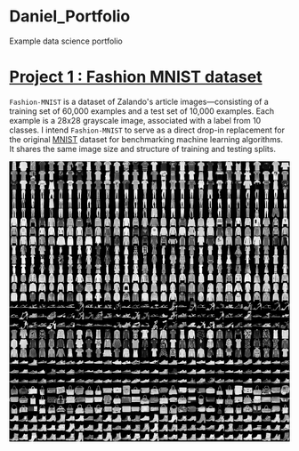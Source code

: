 # Daniel_Portfolio
Example data science portfolio

# [Project 1 :  Fashion MNIST dataset](https://github.com/DanielWeller/-Fashion-MNIST-/blob/master/Fashion_MNIST.ipynb)
`Fashion-MNIST` is a dataset of Zalando's article images—consisting of a training set of 60,000 examples and a test set of 10,000   examples. Each example is a 28x28 grayscale image, associated with a label from 10 classes. I intend `Fashion-MNIST` to serve as a direct drop-in replacement for the original [MNIST](http://yann.lecun.com/exdb/mnist/) dataset for benchmarking machine learning algorithms. It shares the same image size and structure of  training and testing splits.


![](/images/fashion-mnist.png)
